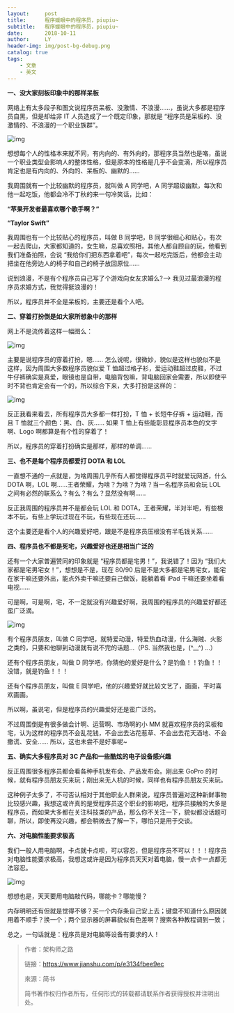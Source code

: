 ```yaml
---
layout:     post
title:      程序媛眼中的程序员，piupiu~
subtitle:   程序媛眼中的程序员，piupiu~
date:       2018-10-11
author:     LY
header-img: img/post-bg-debug.png
catalog: true
tags:
    - 文章
    - 英文
---
```


**一、没大家刻板印象中的那样呆板**



网络上有太多段子和图文说程序员呆板、没激情、不浪漫……，虽说大多都是程序员自黑，但是却给非 IT 人员造成了一个既定印象，那就是 “程序员是呆板的、没激情的、不浪漫的一个职业族群”。



![img](https:////upload-images.jianshu.io/upload_images/13402972-7aa2b87bca532570?imageMogr2/auto-orient/strip%7CimageView2/2/w/240/format/webp)



想想每个人的性格本来就不同，有内向的、有外向的，那程序员当然也是咯，虽说一个职业类型会影响人的整体性格，但是原本的性格是几乎不会变滴，所以程序员肯定也是有内向的、外向的、呆板的、幽默的……

我周围就有一个比较幽默的程序员，就叫做 A 同学吧，A 同学超级幽默，每次和他一起吃饭，他都会冷不丁秋的来一句冷笑话，比如：

**“苹果开发者最喜欢哪个歌手啊？”**

**“Taylor Swift”**

我周围也有一个比较贴心的程序员，叫做 B 同学吧，B 同学很细心和贴心，有次一起去爬山，大家都知道的，女生嘛，总喜欢照相，其他人都自顾自的玩，他看到我们准备拍照，会说 “我给你们把东西拿着吧”，每次一起吃完饭后，他都会主动把坐在他旁边人的椅子和自己的椅子放回原位……

说到浪漫，不是有个程序员自己写了个游戏向女友求婚么?—> 我见过最浪漫的程序员求婚方式，我觉得挺浪漫的！

所以，程序员并不全是呆板的，主要还是看个人吧。

**二、穿着打扮倒是如大家所想象中的那样**

网上不是流传着这样一幅图么：



![img](https:////upload-images.jianshu.io/upload_images/13402972-401796d18b0bec2b?imageMogr2/auto-orient/strip%7CimageView2/2/w/440/format/webp)



主要是说程序员的穿着打扮，嗯…… 怎么说呢，很微妙，貌似是这样也貌似不是这样，因为周围大多数程序员貌似爱 T 恤超过格子衫，爱运动鞋超过皮鞋，不过牛仔裤确实是真爱，眼镜也是自带，电脑背包嘛，背电脑回家会需要，所以即使平时不背也肯定会有一个的，所以综合下来，大多打扮是这样的：





![img](https:////upload-images.jianshu.io/upload_images/13402972-da83971924471f8f?imageMogr2/auto-orient/strip%7CimageView2/2/w/241/format/webp)



反正我看来看去，所有程序员大多都一样打扮，T 恤 + 长短牛仔裤 + 运动鞋，而且 T 恤就三个颜色：黑、白、灰…… 如果 T 恤上有些能彰显程序员本色的文字啊、Logo 啊都算是有个性的穿着了！

所以，程序员的穿着打扮确实是那样，那样的单调……

**三、也不是每个程序员都爱打 DOTA 和 LOL**

一直想不通的一点就是，为啥周围几乎所有人都觉得程序员平时就爱玩网游，什么 DOTA 啊，LOL 啊……王者荣耀，为啥？为啥？为啥？当一名程序员和会玩 LOL 之间有必然的联系么？有么？有么？显然没有啊……



反正我周围的程序员并不是都会玩 LOL 和 DOTA，王者荣耀，半对半吧，有些根本不玩，有些上学玩过现在不玩，有些现在还玩……



这个主要还是看个人的兴趣爱好吧，跟是不是程序员压根没有半毛钱关系……

**四、程序员也不都是死宅，兴趣爱好也还是相当广泛的**

还有一个大家普遍赞同的印象就是 “程序员都是宅男！”，我说错了！因为 “我们大家都是宅男宅女！”，想想是不是，现在 80/90 后是不是大多都是宅男宅女，能宅在家干嘛还要外出，能点外卖干嘛还要自己做饭，能躺着看 iPad 干嘛还要坐着看电视……

可是啊，可是啊，宅，不一定就没有兴趣爱好啊，我周围的程序员的兴趣爱好都还蛮广泛滴。





![img](https:////upload-images.jianshu.io/upload_images/13402972-a133cb2775c536a7?imageMogr2/auto-orient/strip%7CimageView2/2/w/600/format/webp)



有个程序员朋友，叫做 C 同学吧，就特爱动漫，特爱热血动漫，什么海贼、火影之类的，只要和他聊到动漫就有说不完的话题…（PS. 当然我也是，(^__^) …）

还有个程序员朋友，叫做 D 同学吧，你猜他的爱好是什么？是钓鱼！！钓鱼！！没错，就是钓鱼！！！

还有个程序员朋友，叫做 E 同学吧，他的兴趣爱好就比较文艺了，画画，平时喜欢画画。

所以啊，虽说宅，但是程序员的兴趣爱好还是蛮广泛的。

不过周围倒是有很多做会计啊、运营啊、市场啊的小 MM 就喜欢程序员的呆板和宅，认为这样的程序员不会乱花钱，不会出去沾花惹草、不会出去花天酒地、不会撒谎、安全…… 所以，这也未尝不是好事呢~





**五、确实大多程序员对 3C 产品和一些酷炫的电子设备感兴趣**

反正周围很多程序员都会看各种手机发布会、产品发布会。刚出来 GoPro 的时候，就有程序员朋友买来玩；刚出来无人机的时候，同样也有程序员朋友买来玩。

这种例子太多了，不可否认相对于其他职业人群来说，程序员普遍对这种新鲜事物比较感兴趣，我想这或许真的是受程序员这个职业的影响吧，程序员接触的大多是程序员，而如果大多都在关注科技类的产品，那么你不关注一下，貌似都没话题可聊，所以，即使再没兴趣，都会稍微去了解一下，哪怕只是用于交谈。

**六、对电脑性能要求极高**



我们一般人用电脑啊，卡点就卡点呗，可以容忍，但是程序员不可以！！！程序员对电脑性能要求极高，我想这或许是因为程序员天天对着电脑，慢一点卡一点都无法容忍。





![img](https:////upload-images.jianshu.io/upload_images/13402972-db9b08c1dfc670cc?imageMogr2/auto-orient/strip%7CimageView2/2/w/640/format/webp)



想想也是，天天要用电脑敲代码，哪能卡？哪能慢？

内存明明还有但就是觉得不够？买一个内存条自己安上去；键盘不知道什么原因就用着不顺手？换一个；两个显示器的屏幕貌似有色差啊？搜索各种教程调到一致；

总之，一句话就是：程序员是对电脑等设备有要求的人！

> 作者：架构师之路
>
> 链接：https://www.jianshu.com/p/e3134fbee9ec
>
> 來源：简书
>
> 简书著作权归作者所有，任何形式的转载都请联系作者获得授权并注明出处。